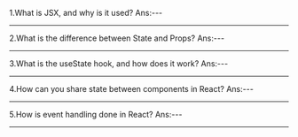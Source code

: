1.What is JSX, and why is it used?
Ans:---

---

2.What is the difference between State and Props?
Ans:---

---

3.What is the useState hook, and how does it work?
Ans:---

---

4.How can you share state between components in React?
Ans:---

---

5.How is event handling done in React?
Ans:---

---
